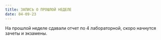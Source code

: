 ```yaml
---
title: ЗАПИСЬ О ПРОШЛОЙ НЕДЕЛЕ 
date: 04-09-23
---
```

На прошлой неделе сдавали отчет по 4 лабораторной, скоро начнутся зачеты и экзамены.
